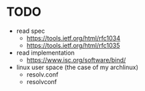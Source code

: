 <!--
{
  "title": "DNS",
  "date": "2017-07-08T11:20:39+09:00",
  "category": "",
  "tags": [],
  "draft": true
}
-->

# TODO

- read spec
  - https://tools.ietf.org/html/rfc1034
  - https://tools.ietf.org/html/rfc1035
- read implementation
  - https://www.isc.org/software/bind/
- linux user space (the case of my archlinux)
  - resolv.conf
  - resolvconf
